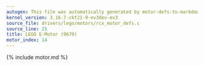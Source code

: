 ```yaml
---
autogen: This file was automatically generated by motor-defs-to-markdown.py
kernel_version: 3.16.7-ckt21-9-ev3dev-ev3
source_file: drivers/lego/motors/rcx_motor_defs.c
source_line: 25
title: LEGO E-Motor (9670)
motor_index: 14
---
```


{% include motor.md %}
